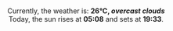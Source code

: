 <p  align="center"><br/>Currently, the weather is: <b> 26°C, <i>overcast clouds</i></b></br>Today, the sun rises at <b>05:08</b> and sets at <b>19:33</b>.</p>